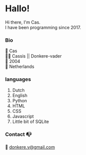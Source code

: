 # Hallo!
Hi there, I'm Cas.  
I have been programming since 2017.  

### Bio
👨 Cas  
👨‍💻 Cassis || Donkere-vader  
📅 2004  
📍 Netherlands  

### languages
1. Dutch
2. English
3. Python
4. HTML
6. CSS
7. Javascript
8. Little bit of SQLite

### Contact 📭
📧 [donkere.v@gmail.com](mailto:donkere.v@gmail.com)
